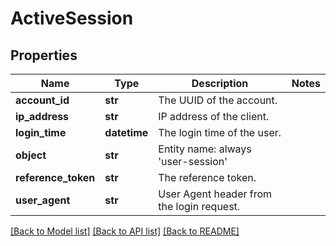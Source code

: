 # ActiveSession

## Properties
Name | Type | Description | Notes
------------ | ------------- | ------------- | -------------
**account_id** | **str** | The UUID of the account. | 
**ip_address** | **str** | IP address of the client. | 
**login_time** | **datetime** | The login time of the user. | 
**object** | **str** | Entity name: always &#39;user-session&#39; | 
**reference_token** | **str** | The reference token. | 
**user_agent** | **str** | User Agent header from the login request. | 

[[Back to Model list]](../README.md#documentation-for-models) [[Back to API list]](../README.md#documentation-for-api-endpoints) [[Back to README]](../README.md)


